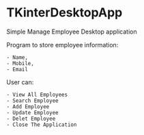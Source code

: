 # TKinterDesktopApp
Simple Manage Employee Desktop application

Program to store employee information:

    - Name,
    - Mobile,
    - Email

User can:

    - View All Employees
    - Search Employee
    - Add Employee
    - Update Employee
    - Delet Employee
    - Close The Application
    
